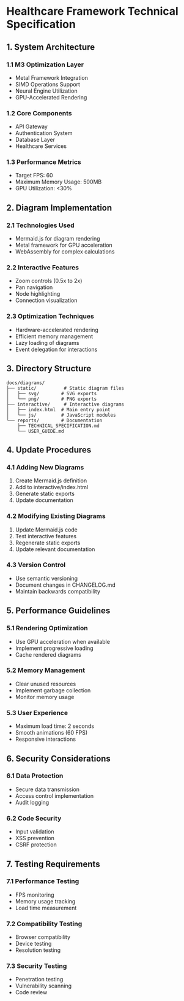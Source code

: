 # Healthcare Framework Technical Specification

## 1. System Architecture

### 1.1 M3 Optimization Layer
- Metal Framework Integration
- SIMD Operations Support
- Neural Engine Utilization
- GPU-Accelerated Rendering

### 1.2 Core Components
- API Gateway
- Authentication System
- Database Layer
- Healthcare Services

### 1.3 Performance Metrics
- Target FPS: 60
- Maximum Memory Usage: 500MB
- GPU Utilization: <30%

## 2. Diagram Implementation

### 2.1 Technologies Used
- Mermaid.js for diagram rendering
- Metal framework for GPU acceleration
- WebAssembly for complex calculations

### 2.2 Interactive Features
- Zoom controls (0.5x to 2x)
- Pan navigation
- Node highlighting
- Connection visualization

### 2.3 Optimization Techniques
- Hardware-accelerated rendering
- Efficient memory management
- Lazy loading of diagrams
- Event delegation for interactions

## 3. Directory Structure

```
docs/diagrams/
├── static/          # Static diagram files
│   ├── svg/        # SVG exports
│   └── png/        # PNG exports
├── interactive/     # Interactive diagrams
│   ├── index.html  # Main entry point
│   └── js/         # JavaScript modules
└── reports/        # Documentation
    ├── TECHNICAL_SPECIFICATION.md
    └── USER_GUIDE.md
```

## 4. Update Procedures

### 4.1 Adding New Diagrams
1. Create Mermaid.js definition
2. Add to interactive/index.html
3. Generate static exports
4. Update documentation

### 4.2 Modifying Existing Diagrams
1. Update Mermaid.js code
2. Test interactive features
3. Regenerate static exports
4. Update relevant documentation

### 4.3 Version Control
- Use semantic versioning
- Document changes in CHANGELOG.md
- Maintain backwards compatibility

## 5. Performance Guidelines

### 5.1 Rendering Optimization
- Use GPU acceleration when available
- Implement progressive loading
- Cache rendered diagrams

### 5.2 Memory Management
- Clear unused resources
- Implement garbage collection
- Monitor memory usage

### 5.3 User Experience
- Maximum load time: 2 seconds
- Smooth animations (60 FPS)
- Responsive interactions

## 6. Security Considerations

### 6.1 Data Protection
- Secure data transmission
- Access control implementation
- Audit logging

### 6.2 Code Security
- Input validation
- XSS prevention
- CSRF protection

## 7. Testing Requirements

### 7.1 Performance Testing
- FPS monitoring
- Memory usage tracking
- Load time measurement

### 7.2 Compatibility Testing
- Browser compatibility
- Device testing
- Resolution testing

### 7.3 Security Testing
- Penetration testing
- Vulnerability scanning
- Code review
